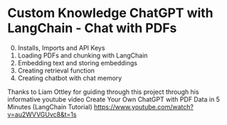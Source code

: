 # **Custom Knowledge ChatGPT with LangChain - Chat with PDFs**

0.   Installs, Imports and API Keys
1.   Loading PDFs and chunking with LangChain
2.   Embedding text and storing embeddings
3.   Creating retrieval function
4.   Creating chatbot with chat memory

Thanks to Liam Ottley for guiding through this project through his informative youtube video Create Your Own ChatGPT with PDF Data in 5 Minutes (LangChain Tutorial) https://www.youtube.com/watch?v=au2WVVGUvc8&t=1s
